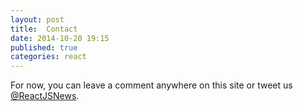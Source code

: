 ```yaml
---
layout: post
title:  Contact
date: 2014-10-20 19:15
published: true
categories: react
---
```

For now, you can leave a comment anywhere on this site or tweet us [@ReactJSNews](http://twitter.com/reactjsnews).